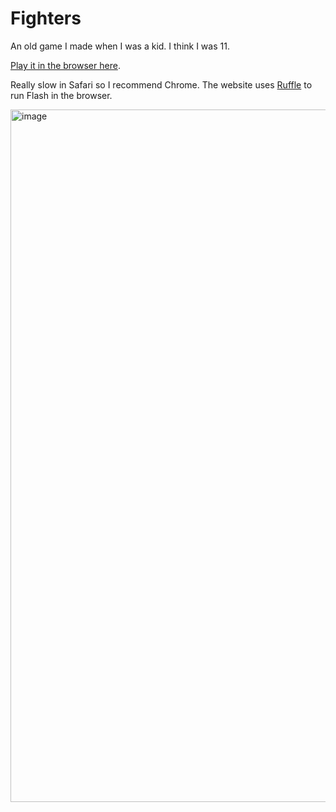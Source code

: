 # Fighters

An old game I made when I was a kid. I think I was 11.

[Play it in the browser here](https://joehinkle11.github.io/Fighters/).

Really slow in Safari so I recommend Chrome. The website uses [Ruffle](https://ruffle.rs) to run Flash in the browser.

<img width="1108" alt="image" src="https://user-images.githubusercontent.com/8505851/213030542-2b51723c-6b39-45a6-842d-61326d886ed1.png">
